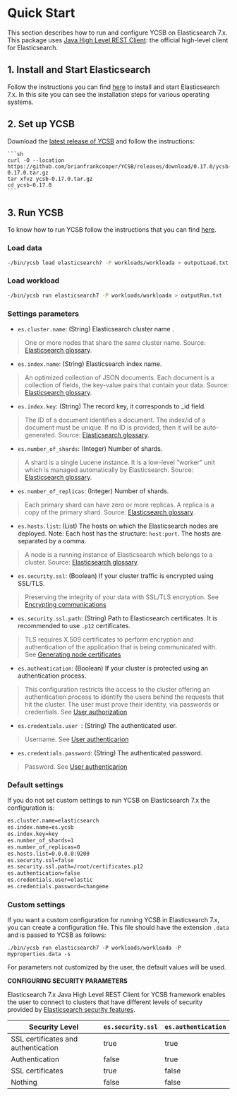 <!--
Copyright (c) 2020 YCSB contributors. All rights reserved.

Licensed under the Apache License, Version 2.0 (the "License"); you
may not use this file except in compliance with the License. You
may obtain a copy of the License at

http://www.apache.org/licenses/LICENSE-2.0

Unless required by applicable law or agreed to in writing, software
distributed under the License is distributed on an "AS IS" BASIS,
WITHOUT WARRANTIES OR CONDITIONS OF ANY KIND, either express or
implied. See the License for the specific language governing
permissions and limitations under the License. See accompanying
LICENSE file.
-->

# Quick Start

This section describes how to run and configure YCSB on Elasticsearch 7.x. This package uses [Java High Level REST Client][1]: the official high-level client for Elasticsearch.

## 1. Install and Start Elasticsearch

Follow the instructions you can find [here][2] to install and start Elasticsearch 7.x. In this site you can see the installation steps for various operating systems.

## 2. Set up YCSB

Download the [latest release of YCSB][3] and follow the instructions:

    ```sh
    curl -O --location https://github.com/brianfrankcooper/YCSB/releases/download/0.17.0/ycsb-0.17.0.tar.gz
    tar xfvz ycsb-0.17.0.tar.gz
    cd ycsb-0.17.0
    ```
## 3. Run YCSB

To know how to run YCSB follow the instructions that you can find [here][4].

### Load data

```sh
-/bin/ycsb load elasticsearch7 -P workloads/workloada > outputLoad.txt
```

### Load workload

```sh
-/bin/ycsb run elasticsearch7 -P workloads/workloada > outputRun.txt
```

### Settings parameters

- `es.cluster.name`: (String) Elasticsearch cluster name . 

> One or more nodes that share the same cluster name. Source: [Elasticsearch glossary][5].

- `es.index.name`:  (String) Elasticsearch index name.

> An optimized collection of JSON documents. Each document is a collection of fields, the key-value pairs that contain your data. Source: [Elasticsearch glossary][5].

- `es.index.key`: (String) The record key, it corresponds to _id field.

> The ID of a document identifies a document. The index/id of a document must be unique. If no ID is provided, then it will be auto-generated. Source: [Elasticsearch glossary][5].

- `es.number_of_shards`: (Integer) Number of shards.

> A shard is a single Lucene instance. It is a low-level “worker” unit which is managed automatically by Elasticsearch. Source: [Elasticsearch glossary][5].

- `es.number_of_replicas`: (Integer) Number of shards.

> Each primary shard can have zero or more replicas. A replica is a copy of the primary shard. Source: [Elasticsearch glossary][5].

- `es.hosts.list`: (List) The hosts on which the Elasticsearch nodes are deployed. Note: Each host has the structure: `host:port`. The hosts are separated by a comma.

> A node is a running instance of Elasticsearch which belongs to a cluster. Source: [Elasticsearch glossary][5].

- `es.security.ssl`: (Boolean) If your cluster traffic is encrypted using SSL/TLS.

> Preserving the integrity of your data with SSL/TLS encryption. See [Encrypting communications][6]

- `es.security.ssl.path`: (String) Path to Elasticsearch certificates. It is recommended to use `.p12` certificates.

> TLS requires X.509 certificates to perform encryption and authentication of the application that is being communicated with. See [Generating node certificates][7]

- `es.authentication`: (Boolean) If your cluster is protected using an authentication process.

> This configuration restricts the access to the cluster offering an authentication process to identify the users behind the requests that hit the cluster. The user must prove their identity, via passwords or credentials. See [User authorization][8]

- `es.credentials.user `: (String) The authenticated user.

> Username. See [User authenticarion][9]

- `es.credentials.password`: (String) The authenticated password.

> Password. See [User authenticarion][9]

### Default settings

If you do not set custom settings to run YCSB on Elasticsearch 7.x the configuration is:

```sh
es.cluster.name=elasticsearch
es.index.name=es.ycsb
es.index.key=key
es.number_of_shards=1
es.number_of_replicas=0
es.hosts.list=0.0.0.0:9200
es.security.ssl=false
es.security.ssl.path=/root/certificates.p12
es.authentication=false
es.credentials.user=elastic
es.credentials.password=changeme
```

### Custom settings

If you want a custom configuration for running YCSB in Elasticsearch 7.x, you can create a configuration file. This file should have the extension `.data` and is passed to YCSB as follows:

```
./bin/ycsb run elasticsearch7 -P workloads/workloada -P myproperties.data -s
```

For parameters not customized by the user, the default values will be used.

**CONFIGURING SECURITY PARAMETERS**

Elasticsearch 7.x Java High Level REST Client for YCSB framework enables the user to connect to clusters that have different levels of security provided by [Elasticsearch security features][10]. 

| Security Level | `es.security.ssl` | `es.authentication` |
| ------ | ------ | ------ |
| SSL certificates and authentication | true | true |
| Authentication | false | true |
| SSL certificates | true | false |
| Nothing | false | false |

[1]: https://www.elastic.co/guide/en/elasticsearch/client/java-rest/master/java-rest-high.html 
[2]: https://www.elastic.co/guide/en/elasticsearch/reference/7.x/install-elasticsearch.html
[3]: https://github.com/brianfrankcooper/YCSB/releases/latest
[4]: https://github.com/brianfrankcooper/YCSB/wiki/Core-Workloads
[5]: https://www.elastic.co/guide/en/elasticsearch/reference/current/glossary.html#index
[6]: https://www.elastic.co/guide/en/elasticsearch/reference/current/encrypting-communications.html
[7]: https://www.elastic.co/guide/en/elasticsearch/reference/7.9/configuring-tls.html#node-certificates
[8]: https://www.elastic.co/guide/en/elasticsearch/reference/current/authorization.html
[9]: https://www.elastic.co/guide/en/elasticsearch/reference/current/setting-up-authentication.html
[10]: https://www.elastic.co/guide/en/elasticsearch/reference/current/configuring-security.html